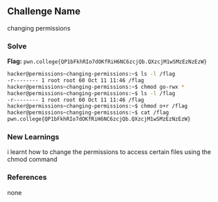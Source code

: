 ## Challenge Name
changing permissions

### Solve
**Flag:** `pwn.college{QP1bFkhRIo7dOKfRiH6NC6zcjQb.QXzcjM1wSMzEzNzEzW}`

```bash
hacker@permissions~changing-permissions:~$ ls -l /flag
-r-------- 1 root root 60 Oct 11 11:46 /flag
hacker@permissions~changing-permissions:~$ chmod go-rwx *
hacker@permissions~changing-permissions:~$ ls -l /flag
-r-------- 1 root root 60 Oct 11 11:46 /flag
hacker@permissions~changing-permissions:~$ chmod o+r /flag
hacker@permissions~changing-permissions:~$ cat /flag
pwn.college{QP1bFkhRIo7dOKfRiH6NC6zcjQb.QXzcjM1wSMzEzNzEzW}
```

### New Learnings
i learnt how to change the permissions to access certain files using the chmod command

### References 
none
